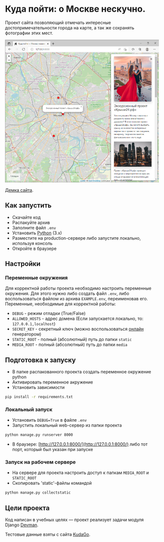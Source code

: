 # Куда пойти: о Москве нескучно.

 Проект сайта позволяющий отмечать интересные достопримечательности города 
 на карте, а так же сохранять фотографии этих мест.


![](./gitbook/site.png)

[Демка сайта](https://www.ru).

## Как запустить

* Скачайте код
* Распакуйте архив
* Заполните файл `.env`
* Установить [Python](https://python.org/download/) (3.x) 
* Разместите на production-сервере либо запустите локально, используя консоль
* Откройте в браузере


## Настройки
### Переменные окружения

Для корректной работы проекта необходимо настроить переменные окружения.
Для этого нужно либо создать файл `.env`, либо воспользоваться файлом 
из архива `EXAMPLE.env`, переименовав его.
Переменные, необходимые для корректной работы:
* `DEBUG` - режим отладки (True/False)
* `ALLOWED_HOSTS` - адрес домена (Если запускается локально, то: `127.0.0.1,localhost`)
* `SECRET_KEY` - секретный ключ (можно воспользоваться [онлайн](https://djecrety.ir/) генератором)
* `STATIC_ROOT` - полный (абсолютный) путь до папки `static`
* `MEDIA_ROOT` - полный (абсолютный) путь до папки `media`

## Подготовка к запуску

* В папке распакованного проекта создать переменное окружение python
* Активировать переменное акружение 
* Установить зависимости
```bash
pip install -r requirements.txt
```

### Локальный запуск

* Установить `DEBUG=True` в файле `.env` 
* Запустить локальный web-сервер из папки проекта
```bash
python manage.py runserver 8000 
```
* В браузере: [http://127.0.0.1:8000/](http://127.0.0.1:8000/) либо тот порт, который был указан при запуске


### Запуск на рабочем сервере

* На сервере для проекта настроить доступ к папкам `MEDIA_ROOT` и `STATIC_ROOT`
* Скопировать 'static'-файлы командой
```bash
python manage.py collectstatic
```



## Цели проекта

Код написан в учебных целях — проект реализует задачи модуля Django [Devman](https://dvmn.org).

Тестовые данные взяты с сайта [KudaGo](https://kudago.com).

